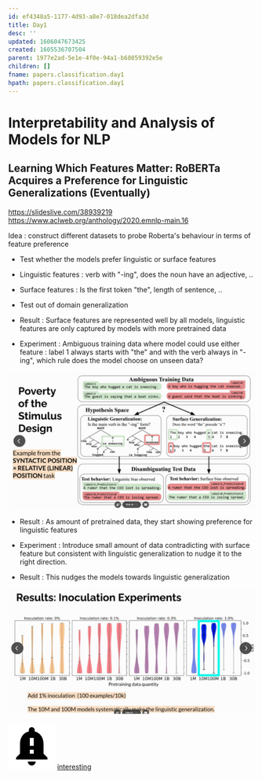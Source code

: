 ```yaml
---
id: ef4348a5-1177-4d93-a8e7-018dea2dfa3d
title: Day1
desc: ''
updated: 1606047673425
created: 1605536707504
parent: 1977e2ad-5e1e-4f0e-94a1-b68059392e5e
children: []
fname: papers.classification.day1
hpath: papers.classification.day1
---
```

# Interpretability and Analysis of Models for NLP

## Learning Which Features Matter: RoBERTa Acquires a Preference for Linguistic Generalizations (Eventually)

<https://slideslive.com/38939219>
<https://www.aclweb.org/anthology/2020.emnlp-main.16>

Idea : construct different datasets to probe Roberta's behaviour in terms of feature preference

- Test whether the models prefer linguistic or surface features

- Linguistic features : verb with "-ing", does the noun have an adjective, ..

- Surface features : Is the first token "the", length of sentence, ..

- Test out of domain generalization

- Result : Surface features are represented well by all models, linguistic features are only captured by models with more pretrained data

- Experiment : Ambiguous training data where model could use either feature : label 1 always starts with "the" and with the verb always in "-ing", which rule does the model choose on unseen data?

![](../assets/images/2020-11-16-15-35-23.png)

- Result : As amount of pretrained data, they start showing preference for linguistic features

- Experiment : Introduce small amount of data contradicting with surface feature but consistent with linguistic generalization to nudge it to the right direction.

- Result : This nudges the models towards linguistic generalization

![](../assets/images/2020-11-16-15-40-11.png)

![](../assets/images/2020-11-22-13-15-42.png)
[interesting](8c716ab6-e253-4b05-8167-ad399382adbb)

